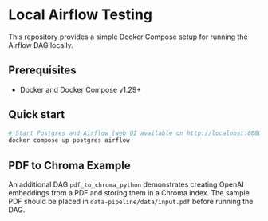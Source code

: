 # Local Airflow Testing

This repository provides a simple Docker Compose setup for running the Airflow DAG locally.

## Prerequisites
- Docker and Docker Compose v1.29+

## Quick start
```bash
# Start Postgres and Airflow (web UI available on http://localhost:8080)
docker compose up postgres airflow
```

## PDF to Chroma Example

An additional DAG `pdf_to_chroma_python` demonstrates creating OpenAI embeddings from a PDF
and storing them in a Chroma index. The sample PDF should be placed in
`data-pipeline/data/input.pdf` before running the DAG.
